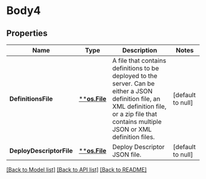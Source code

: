 # Body4

## Properties
Name | Type | Description | Notes
------------ | ------------- | ------------- | -------------
**DefinitionsFile** | [****os.File**](*os.File.md) | A file that contains definitions to be deployed to the server. Can be either a JSON definition file, an XML definition file, or a zip file that contains multiple JSON or XML definition files. | [default to null]
**DeployDescriptorFile** | [****os.File**](*os.File.md) | Deploy Descriptor JSON file. | [default to null]

[[Back to Model list]](../README.md#documentation-for-models) [[Back to API list]](../README.md#documentation-for-api-endpoints) [[Back to README]](../README.md)

